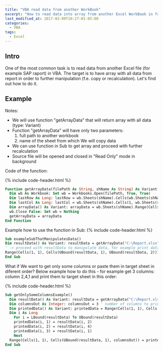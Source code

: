 ```yaml
---
title: "VBA read data from another WorkBook"
excerpt: "How to read data into array from another Excel WorkBook in fast and easy way"
last_modified_at: 2017-03-09T10:27:01-05:00
categories:
  - VBA
tags:
  - Excel
---
```


<!-- short intrduction -->

## Intro

One of the most common task is to read data from another Excel file (for example SAP raport) in VBA. The target is to have array with all data from report in order to further manipulation (f.e. copy or recalculation). Let's find out how to do it.

## Example

Notes:

- We will use function "getArrayData" that will return array with all data (type: Variant)
- Function "getArrayData" will have only two parameters:
  1. full path to another workbook
  2. name of the sheet from which We will copy data
- We can use function in Sub to get array and proceed with further recalculation
- Source file will be opened and closed in "Read Only" mode in background

Code of the function:

{% include code-header.html %}

```vb
Function getArrayData(filePath As String, shName As String) As Variant()
  Dim wb As Workbook: Set wb = Workbooks.Open(filePath, True, True)
  Dim lastRow As Long: lastRow = wb.Sheets(shName).Cells(wb.Sheets(shName).Rows.Count, 1).End(xlUp).Row
  Dim lastCol As Long: lastCol = wb.Sheets(shName).Cells(1, wb.Sheets(shName).Columns.Count).End(xlToLeft).Column
  Dim arrayData() As Variant: arrayData = wb.Sheets(shName).Range(Cells(1, 1), Cells(lastRow, lastCol)).Value
  wb.Close False: Set wb = Nothing
  getArrayData = arrayData
End Function
```

Example how to use the function in Sub:
{% include code-header.html %}

```vb
Sub exampleSubThatManipulatesData()
Dim resultData() As Variant: resultData = getArrayData("C:\Report.xlsx", "Sheet1")
' -> proceed with resultData to manipulate data, for example print data to active sheet:
Range(Cells(1, 1), Cells(UBound(resultData, 1), UBound(resultData, 2))) = resultData
End Sub
```

What if We want to get only some columns or paste them in target sheet in diferent order?
Below example how to do this - for example get 3 columns: column 2,4,1 and print them to target sheet in this order:

{% include code-header.html %}

```vb
Sub getOnlySomeColumnsExample()
  Dim resultData() As Variant: resultData = getArrayData("C:\Report.xlsx", "Sheet1")
  Dim columnsOut As Integer: columnsOut = 3 ' number of columns to print to target sheet
  Dim printedData() As Variant: printedData = Range(Cells(1, 1), Cells(UBound(resultData, 1), columnsOut))
  Dim i As Long
    For i = LBound(resultData) To UBound(resultData)
    printedData(i, 1) = resultData(i, 2)
    printedData(i, 2) = resultData(i, 4)
    printedData(i, 3) = resultData(i, 1)
    Next
  Range(Cells(1, 1), Cells(UBound(resultData, 1), columnsOut)) = printedData
End Sub
```
